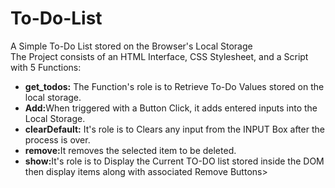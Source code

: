 # To-Do-List
A Simple To-Do List stored on the Browser's Local Storage<br>
The Project consists of an HTML Interface, CSS Stylesheet, and a Script with 5 Functions:<br>
<ul>
  <li><b>get_todos:</b> The Function's role is to Retrieve To-Do Values stored on the local storage.</li>
  <li><b>Add:</b>When triggered with a Button Click, it adds entered inputs into the Local Storage.</li>
  <li><b>clearDefault:</b> It's role is to Clears any input from the INPUT Box after the process is over.</li>
  <li><b>remove:</b>It removes the selected item to be deleted.</li>
  <li><b>show:</b>It's role is to Display the Current TO-DO list stored inside the DOM then display items along with associated Remove Buttons></li>
 </ul>
